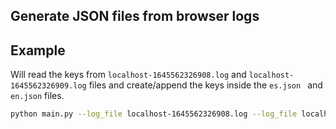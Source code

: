 ## Generate JSON files from browser logs

## Example

Will read the keys from `localhost-1645562326908.log` and `localhost-1645562326909.log` files and create/append the keys inside the `es.json ` and `en.json` files.

```bash
python main.py --log_file localhost-1645562326908.log --log_file localhost-1645562326909.log --lang es.json --lang en.json
```
